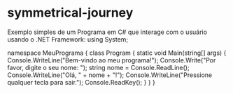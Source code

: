 # symmetrical-journey
Exemplo simples de um Programa em C# que interage com o usuário usando o .NET Framework:
using System;

namespace MeuPrograma
{
    class Program
    {
        static void Main(string[] args)
        {
            Console.WriteLine("Bem-vindo ao meu programa!");
            Console.Write("Por favor, digite o seu nome: ");
            string nome = Console.ReadLine();
            Console.WriteLine("Olá, " + nome + "!");
            Console.WriteLine("Pressione qualquer tecla para sair.");
            Console.ReadKey();
        }
    }
}
